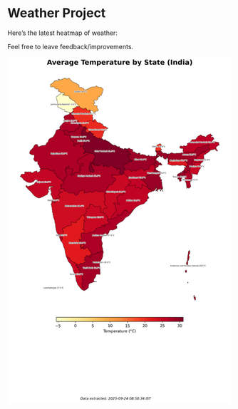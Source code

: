 # Weather Project

Here’s the latest heatmap of weather:

Feel free to leave feedback/improvements.

![India Heatmap](docs/assets/india_heatmap.png?v=D36385)

